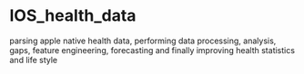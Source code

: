# IOS_health_data
parsing apple native health data, performing data processing, analysis, gaps, feature engineering, forecasting and finally improving health statistics and life style 
